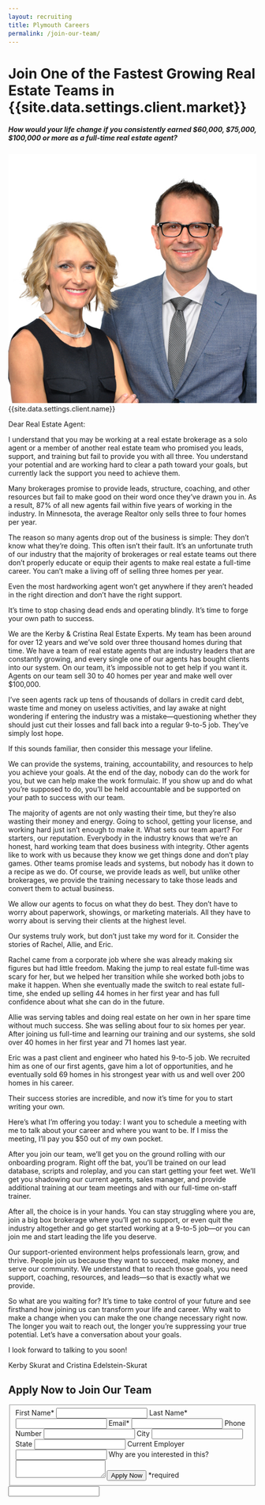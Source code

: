 ```yaml
---
layout: recruiting
title: Plymouth Careers
permalink: /join-our-team/
---
```


<div class="recruiting-page">
<h1 class="join-us">Join One of the Fastest Growing Real Estate Teams in {{site.data.settings.client.market}}</h1>
<h5 class="join-us-subtitle">How would your life change if you consistently earned $60,000, $75,000, $100,000 or more as a full-time real estate agent?</h5>
<div class="recruiting-photo">
<span class="client-image-container">
<img src="/img/headshot.jpg" alt="{{site.data.settings.client.name}}" class="client-image"/>
</span>
<figcaption class="caption">{{site.data.settings.client.name}}</figcaption>
</div>

<p>Dear Real Estate Agent:</p>

<p>I understand that you may be working at a real estate brokerage as a solo agent or a member of another real estate team who promised you leads, support, and training but fail to provide you with all three. You understand your potential and are working hard to clear a path toward your goals, but currently lack the support you need to achieve them. </p>

<p>Many brokerages promise to provide leads, structure, coaching, and other resources but fail to make good on their word once they’ve drawn you in. As a result, 87% of all new agents fail within five years of working in the industry. In Minnesota, the average Realtor only sells three to four homes per year.</p>

<p>The reason so many agents drop out of the business is simple: They don’t know what they’re doing. This often isn’t their fault. It’s an unfortunate truth of our industry that the majority of brokerages or real estate teams out there don’t properly educate or equip their agents to make real estate a full-time career. You can’t make a living off of selling three homes per year.</p>

<p>Even the most hardworking agent won’t get anywhere if they aren’t headed in the right direction and don’t have the right support.</p>

<p>It’s time to stop chasing dead ends and operating blindly. It’s time to forge your own path to success.</p>

<p>We are the Kerby & Cristina Real Estate Experts. My team has been around for over 12 years and we’ve sold over three thousand homes during that time. We have a team of real estate agents that are industry leaders that are constantly growing, and every single one of our agents has bought clients into our system. On our team, it’s impossible not to get help if you want it. Agents on our team sell 30 to 40 homes per year and make well over $100,000.</p>

<p>I’ve seen agents rack up tens of thousands of dollars in credit card debt, waste time and money on useless activities, and lay awake at night wondering if entering the industry was a mistake—questioning whether they should just cut their losses and fall back into a regular 9-to-5 job. They’ve simply lost hope.</p>

<p>If this sounds familiar, then consider this message your lifeline.</p>

<p>We can provide the systems, training, accountability, and resources to help you achieve your goals. At the end of the day, nobody can do the work for you, but we can help make the work formulaic. If you show up and do what you’re supposed to do, you’ll be held accountable and be supported on your path to success with our team.</p>

<p>The majority of agents are not only wasting their time, but they’re also wasting their money and energy. Going to school, getting your license, and working hard just isn’t enough to make it.
What sets our team apart? For starters, our reputation. Everybody in the industry knows that we’re an honest, hard working team that does business with integrity. Other agents like to work with us because they know we get things done and don’t play games. Other teams promise leads and systems, but nobody has it down to a recipe as we do. Of course, we provide leads as well, but unlike other brokerages, we provide the training necessary to take those leads and convert them to actual business.</p>

<p>We allow our agents to focus on what they do best. They don’t have to worry about paperwork, showings, or marketing materials. All they have to worry about is serving their clients at the highest level. </p>

<p>Our systems truly work, but don’t just take my word for it. Consider the stories of Rachel, Allie, and Eric.</p>

<p>Rachel came from a corporate job where she was already making six figures but had little freedom. Making the jump to real estate full-time was scary for her, but we helped her transition while she worked both jobs to make it happen. When she eventually made the switch to real estate full-time, she ended up selling 44 homes in her first year and has full confidence about what she can do in the future.</p>

<p>Allie was serving tables and doing real estate on her own in her spare time without much success. She was selling about four to six homes per year. After joining us full-time and learning our training and our systems, she sold over 40 homes in her first year and 71 homes last year. </p>

<p>Eric was a past client and engineer who hated his 9-to-5 job. We recruited him as one of our first agents, gave him a lot of opportunities, and he eventually sold 69 homes in his strongest year with us and well over 200 homes in his career.</p>

<p>Their success stories are incredible, and now it’s time for you to start writing your own.</p>

<p>Here’s what I’m offering you today: I want you to schedule a meeting with me to talk about your career and where you want to be. If I miss the meeting, I’ll pay you $50 out of my own pocket. </p>

<p>After you join our team, we’ll get you on the ground rolling with our onboarding program. Right off the bat, you’ll be trained on our lead database, scripts and roleplay, and you can start getting your feet wet. We’ll get you shadowing our current agents, sales manager, and provide additional training at our team meetings and with our full-time on-staff trainer.</p>

<p>After all, the choice is in your hands. You can stay struggling where you are, join a big box brokerage where you’ll get no support, or even quit the industry altogether and go get started working at a 9-to-5 job—or you can join me and start leading the life you deserve.</p>

<p>Our support-oriented environment helps professionals learn, grow, and thrive. People join us because they want to succeed, make money, and serve our community. We understand that to reach those goals, you need support, coaching, resources, and leads—so that is exactly what we provide.</p>

<p>So what are you waiting for? It’s time to take control of your future and see firsthand how joining us can transform your life and career. Why wait to make a change when you can make the one change necessary right now. The longer you wait to reach out, the longer you’re suppressing your true potential. Let’s have a conversation about your goals.</p>

<p>I look forward to talking to you soon!</p>

<p>Kerby Skurat and Cristina Edelstein-Skurat </p>



<h2 class="recruiting">Apply Now to Join Our Team</h2>

<form method="post" class="home-value cta-forms" action="https://formspree.io/kskurat@kcexperts.com" onsubmit="return setReturn()">
					<fieldset><label for="firstname">First Name*</label> <input type="text" required="" name="firstname" /> <label for="lastname">Last Name*</label> <input type="text" required="" name="lastname" /> <label for="email">Email*</label> <input type="text" name="name" /> <label for="phone">Phone Number </label> <input type="tel" name="phone" />
						<!--base32-c9gq6t9k68pkcd3jcwpp4rbkcmtk4-base32--><label for="city">City </label> <input type="text" name="city" /> <label for="state">State </label> <input type="text" name="state" /> <label for="employer">Current Employer </label> <input type="text" name="employer" /> <label for="message">Why are you interested in this? </label><textarea name="employer"></textarea>
						<!--base32-c9gq6t9k68pk8cbme5gq4uv4cguqachj70r2urk1edjk6cg-base32--><input class="submit light-light" type="submit" value="Apply Now" name="submitrecruitingForm" /> <span class="asterisk">*required</span></fieldset>
					<!--base32-c9gq6t9k68pk8c9he1t7cxkecdkpedhpe9h6at3me5r7ee1kddhpwx9q71up4tb3f1u6mc3mdcwp6vkg6rw3gc1dc9gq6t9k68-base32-->
					<div class="hidden"><input type="hidden" value="kskurat@kcexperts.com" name="_to" /> <input type="hidden" value="Recruiting Contact Request Message From Your Vyral Careers and Training Video Blog" name="_subject" /> <input type="text" name="_gotcha" /></div>
				</form>
</div>
